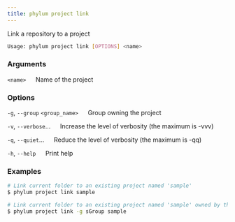 ```yaml
---
title: phylum project link
---
```


Link a repository to a project

```sh
Usage: phylum project link [OPTIONS] <name>
```

### Arguments

`<name>`
&emsp; Name of the project

### Options

`-g`, `--group` `<group_name>`
&emsp; Group owning the project

`-v`, `--verbose`...
&emsp; Increase the level of verbosity (the maximum is -vvv)

`-q`, `--quiet`...
&emsp; Reduce the level of verbosity (the maximum is -qq)

`-h`, `--help`
&emsp; Print help

### Examples

```sh
# Link current folder to an existing project named 'sample'
$ phylum project link sample

# Link current folder to an existing project named 'sample' owned by the group 'sGroup'
$ phylum project link -g sGroup sample
```
